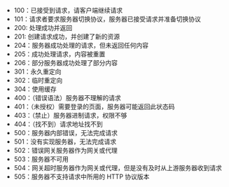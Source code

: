 * 100：已接受到请求，请客户端继续请求
* 101：请求者要求服务器切换协议，服务器已接受请求并准备切换协议
* 200: 处理成功并返回
* 201: 创建请求成功，并创建了新的资源
* 204：服务器成功处理的请求，但未返回任何内容
* 205：成功处理请求，内容被重置
* 206：部分服务器成功处理了部分内容
* 301：永久重定向
* 302：临时重定向
* 304：使用缓存
* 400：（错误语法）服务器不理解的请求
* 401：（未授权）需要登录的页面，服务器可能返回此状态码
* 403：（禁止）服务器进制请求，权限不够
* 404：（找不到）请求地址找不到
* 500：服务器内部错误，无法完成请求
* 501：没有实现服务器，无法完成请求
* 502：错误网关服务器作为网关或代理
* 503：服务器不可用
* 504：网关超时服务器作为网关或代理，但是没有及时从上游服务器收到请求
* 505：服务器不支持请求中所用的 HTTP 协议版本
